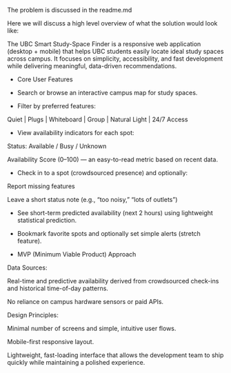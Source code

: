 The problem is discussed in the readme.md

Here we will discuss a high level overview of what the solution would look like:

The UBC Smart Study-Space Finder is a responsive web application (desktop + mobile) that helps UBC students easily locate ideal study spaces across campus. It focuses on simplicity, accessibility, and fast development while delivering meaningful, data-driven recommendations.

- Core User Features

- Search or browse an interactive campus map for study spaces.

- Filter by preferred features:

Quiet | Plugs | Whiteboard | Group | Natural Light | 24/7 Access

- View availability indicators for each spot:

Status: Available / Busy / Unknown

Availability Score (0–100) — an easy-to-read metric based on recent data.

- Check in to a spot (crowdsourced presence) and optionally:

Report missing features

Leave a short status note (e.g., “too noisy,” “lots of outlets”)

- See short-term predicted availability (next 2 hours) using lightweight statistical prediction.

- Bookmark favorite spots and optionally set simple alerts (stretch feature).

- MVP (Minimum Viable Product) Approach

Data Sources:

Real-time and predictive availability derived from crowdsourced check-ins and historical time-of-day patterns.

No reliance on campus hardware sensors or paid APIs.

Design Principles:

Minimal number of screens and simple, intuitive user flows.

Mobile-first responsive layout.

Lightweight, fast-loading interface that allows the development team to ship quickly while maintaining a polished experience.

